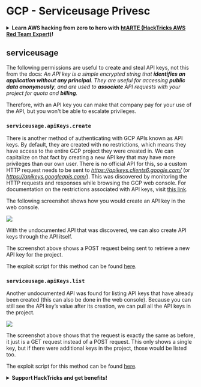 # GCP - Serviceusage Privesc

<details>

<summary><strong>Learn AWS hacking from zero to hero with</strong> <a href="https://training.hacktricks.xyz/courses/arte"><strong>htARTE (HackTricks AWS Red Team Expert)</strong></a><strong>!</strong></summary>

Other ways to support HackTricks:

* If you want to see your **company advertised in HackTricks** or **download HackTricks in PDF** Check the [**SUBSCRIPTION PLANS**](https://github.com/sponsors/carlospolop)!
* Get the [**official PEASS & HackTricks swag**](https://peass.creator-spring.com)
* Discover [**The PEASS Family**](https://opensea.io/collection/the-peass-family), our collection of exclusive [**NFTs**](https://opensea.io/collection/the-peass-family)
* **Join the** 💬 [**Discord group**](https://discord.gg/hRep4RUj7f) or the [**telegram group**](https://t.me/peass) or **follow** me on **Twitter** 🐦 [**@carlospolopm**](https://twitter.com/carlospolopm)**.**
* **Share your hacking tricks by submitting PRs to the** [**HackTricks**](https://github.com/carlospolop/hacktricks) and [**HackTricks Cloud**](https://github.com/carlospolop/hacktricks-cloud) github repos.

</details>

## serviceusage

The following permissions are useful to create and steal API keys, not this from the docs: _An API key is a simple encrypted string that **identifies an application without any principal**. They are useful for accessing **public data anonymously**, and are used to **associate** API requests with your project for quota and **billing**._

Therefore, with an API key you can make that company pay for your use of the API, but you won't be able to escalate privileges.

### `serviceusage.apiKeys.create`

There is another method of authenticating with GCP APIs known as API keys. By default, they are created with no restrictions, which means they have access to the entire GCP project they were created in. We can capitalize on that fact by creating a new API key that may have more privileges than our own user. There is no official API for this, so a custom HTTP request needs to be sent to _https://apikeys.clients6.google.com/_ (or _https://apikeys.googleapis.com/_). This was discovered by monitoring the HTTP requests and responses while browsing the GCP web console. For documentation on the restrictions associated with API keys, visit [this link](https://cloud.google.com/docs/authentication/api-keys).

The following screenshot shows how you would create an API key in the web console.

![](https://rhinosecuritylabs.com/wp-content/uploads/2020/04/image6-1.png)

With the undocumented API that was discovered, we can also create API keys through the API itself.

The screenshot above shows a POST request being sent to retrieve a new API key for the project.

The exploit script for this method can be found [here](https://github.com/RhinoSecurityLabs/GCP-IAM-Privilege-Escalation/blob/master/ExploitScripts/serviceusage.apiKeys.create.py).

### `serviceusage.apiKeys.list`

Another undocumented API was found for listing API keys that have already been created (this can also be done in the web console). Because you can still see the API key’s value after its creation, we can pull all the API keys in the project.

![](https://rhinosecuritylabs.com/wp-content/uploads/2020/04/image4-1.png)

The screenshot above shows that the request is exactly the same as before, it just is a GET request instead of a POST request. This only shows a single key, but if there were additional keys in the project, those would be listed too.

The exploit script for this method can be found [here](https://github.com/RhinoSecurityLabs/GCP-IAM-Privilege-Escalation/blob/master/ExploitScripts/serviceusage.apiKeys.list.py).

<details>

<summary><strong>Support HackTricks and get benefits!</strong></summary>

Do you work in a **cybersecurity company**? Do you want to see your **company advertised in HackTricks**? or do you want to have access the **latest version of the PEASS or download HackTricks in PDF**? Check the [**SUBSCRIPTION PLANS**](https://github.com/sponsors/carlospolop)!

Discover [**The PEASS Family**](https://opensea.io/collection/the-peass-family), our collection of exclusive [**NFTs**](https://opensea.io/collection/the-peass-family)

Get the [**official PEASS & HackTricks swag**](https://peass.creator-spring.com)

**Join the** [**💬**](https://emojipedia.org/speech-balloon/) [**Discord group**](https://discord.gg/hRep4RUj7f) or the [**telegram group**](https://t.me/peass) or **follow** me on **Twitter** [**🐦**](https://github.com/carlospolop/hacktricks/tree/7af18b62b3bdc423e11444677a6a73d4043511e9/\[https:/emojipedia.org/bird/README.md)[**@carlospolopm**](https://twitter.com/carlospolopm)**.**

**Share your hacking tricks submitting PRs to the** [**hacktricks github repo**](https://github.com/carlospolop/hacktricks)\*\*\*\*

**.**

</details>
